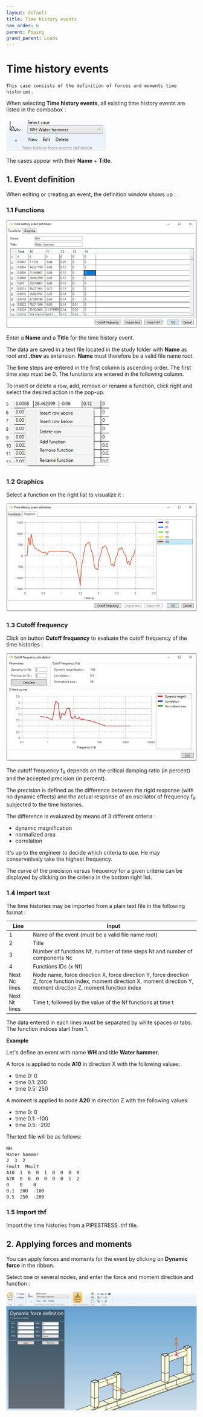 ```yaml
---
layout: default
title: Time history events
nav_order: 6
parent: Piping
grand_parent: Loads
---
```


# Time history events

    This case consists of the definition of forces and moments time histories.

When selecting **Time history events**, all existing time history events are listed in the combobox :

![Image](../../Images/Load35.jpg) 

The cases appear with their **Name** + **Title**.


## 1. Event definition

When editing or creating an event, the definition window shows up :

### 1.1 Functions

![Image](../../Images/Load36.jpg)

Enter a **Name** and a **Title** for the time history event.

The data are saved in a text file located in the study folder with **Name** as root and **.thev** as extension. **Name** must therefore be a valid file name root.

The time steps are entered in the first column is ascending order. The first time step must be 0. The functions are entered in the following column.

To insert or delete a row, add, remove or rename a function, click right and select the desired action in the pop-up. 

![Image](../../Images/Load37.jpg)


### 1.2 Graphics

Select a function on the right list to visualize it :

![Image](../../Images/Load38.jpg)


### 1.3 Cutoff frequency

Click on button **Cutoff frequency** to evaluate the cutoff frequency of the time histories :

![Image](../../Images/Load39.jpg)

The cutoff frequency f<sub>R</sub> depends on the critical damping ratio (in percent) and the accepted precision (in percent).

The precision is defined as the difference between the rigid response (with no dynamic effects) and the actual response of an oscillator of frequency f<sub>R</sub> subjected to the time histories.

The difference is evaluated by means of 3 different criteria :
- dynamic magnification
- normalized area
- correlation

It's up to the engineer to decide which criteria to use. He may conservatively take the highest frequency.

The curve of the precision versus frequency for a given criteria can be displayed by clicking on the criteria in the bottom right list.

### 1.4 Import text

The time histories may be imported from a plain text file in the following format :

| Line | Input |
| -------- | ----------- |
| 1 | Name of the event (must be a valid file name root) |
| 2 | Title |
| 3 | Number of functions Nf, number of time steps Nt and number of components Nc |
| 4 | Functions IDs (x Nf) |
| Next Nc lines | Node name, force direction X, force direction Y, force direction Z, force function index, moment direction X, moment direction Y, moment direction Z, moment function index |
| Next Nt lines | Time t, followed by the value of the Nf functions at time t |


The data entered in each lines must be separated by white spaces or tabs. The function indices start from 1.

**Example**

Let's define an event with name **WH** and title **Water hammer**.

A force is applied to node **A10** in direction X with the following values:
- time 0: 0
- time 0.1: 200
- time 0.5: 250

A moment is applied to node **A20** in direction Z with the following values:
- time 0: 0
- time 0.1: -100
- time 0.5: -200

The text file will be as follows:

    WH
    Water hammer
    2  3  2
    Fmult  Mmult
    A10  1  0  0  1  0  0  0  0
    A20  0  0  0  0  0  0  1  2
    0    0    0
    0.1  200  -100
    0.5  250  -200


### 1.5 Import thf

Import the time histories from a PIPESTRESS .thf file.


## 2. Applying forces and moments

You can apply forces and moments for the event by clicking on **Dynamic force** in the ribbon.

Select one or several nodes, and enter the force and moment direction and function :

![Image](../../Images/SLoad26.jpg)

